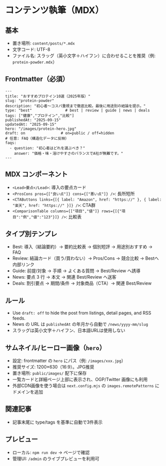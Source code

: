 # コンテンツ執筆（MDX）

## 基本
- 置き場所: `content/posts/*.mdx`
- 文字コード: UTF-8
- ファイル名: スラッグ（英小文字＋ハイフン）に合わせることを推奨（例: `protein-powder.mdx`）

## Frontmatter（必須）
```mdx
---
title: "おすすめプロテイン10選（2025年版）"
slug: "protein-powder"
description: "初心者〜コスパ重視まで徹底比較。最後に用途別の結論を提示。"
type: "best"               # best | review | guide | news | deals
tags: ["健康","プロテイン","比較"]
publishedAt: "2025-09-15"
updatedAt: "2025-09-15"
hero: "/images/protein-hero.jpg"
draft: on                # on=public / off=hidden
# 任意: FAQ（構造化データに反映）
faqs:
  - question: "初心者はどれを選ぶべき？"
    answer: "価格・味・溶けやすさのバランスでA社が無難です。"
---
```

## MDX コンポーネント
- `<Lead>要点</Lead>`: 導入の要点カード
- `<ProsCons pros={["良い点"]} cons={["悪い点"]} />`: 長所短所
- `<CTAButtons links={[{ label: "Amazon", href: "https://" }, { label: "楽天", href: "https://" }]} />`: CTA群
- `<ComparisonTable columns={["項目","値"]} rows={[{"項目":"例","値":"123"}]} />`: 比較表

## タイプ別テンプレ
- Best: 導入（結論要約）→ 要約比較表 → 個別短評 → 用途別おすすめ → FAQ
- Review: 結論カード（買う/買わない）→ Pros/Cons → 競合比較 → Bestへ内部リンク
- Guide: 前提/対象 → 手順 → よくある質問 → Best/Review へ誘導
- News: 要点 3 行 → 本文 → 関連 Best/Review へ送客
- Deals: 割引要点 → 期間/条件 → 対象商品（CTA）→ 関連 Best/Review

## ルール
- Use `draft: off` to hide the post from listings, detail pages, and RSS feeds.
- News の URL は `publishedAt` の年月から自動で `/news/yyyy-mm/slug`
- スラッグは英小文字＋ハイフン、日本語URLは使用しない

## サムネイル/ヒーロー画像（`hero`）
- 設定: frontmatter の `hero` にパス（例: `/images/xxx.jpg`）
- 推奨サイズ: 1200×630（16:9）。JPG推奨
- 置き場所: `public/images/` 配下に保存
- 一覧カードと詳細ページ上部に表示され、OGP/Twitter 画像にも利用
- 外部CDN画像を使う場合は `next.config.mjs` の `images.remotePatterns` にドメインを追加

## 関連記事
- 記事末尾に type/tags を基準に自動で3件表示

## プレビュー
- ローカル: `npm run dev` → ページで確認
- 管理UI: `/admin` のライブプレビューを利用可
